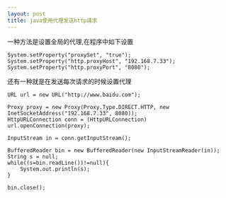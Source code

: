 ```yaml
---
layout: post
title: java使用代理发送http请求
---
```


一种方法是设置全局的代理,在程序中如下设置

    System.setProperty("proxySet", "true");
    System.setProperty("http.proxyHost", "192.168.7.33");
    System.setProperty("http.proxyPort", "8080");


还有一种就是在发送每次请求的时候设置代理

    URL url = new URL("http://www.baidu.com");

    Proxy proxy = new Proxy(Proxy.Type.DIRECT.HTTP, new InetSocketAddress("192.168.7.33", 8080));
    HttpURLConnection conn = (HttpURLConnection) url.openConnection(proxy);

    InputStream in = conn.getInputStream();

    BufferedReader bin = new BufferedReader(new InputStreamReader(in));
    String s = null;
    while((s=bin.readLine())!=null){
        System.out.println(s);
    }

    bin.close();
